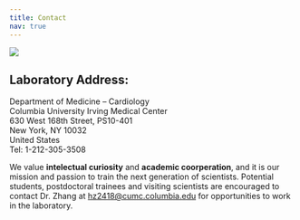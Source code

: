 ```yaml
---
title: Contact
nav: true
---
```


<img src="/images/Banner_CUMC.png">  

## Laboratory Address:

Department of Medicine – Cardiology  
Columbia University Irving Medical Center  
630 West 168th Street, PS10-401  
New York, NY 10032  
United States  
Tel: 1-212-305-3508


We value **intelectual curiosity** and **academic coorperation**, and it is our mission and passion to train the next generation of scientists. Potential students, postdoctoral trainees and visiting scientists are encouraged to contact Dr. Zhang at hz2418@cumc.columbia.edu for opportunities to work in the laboratory.

